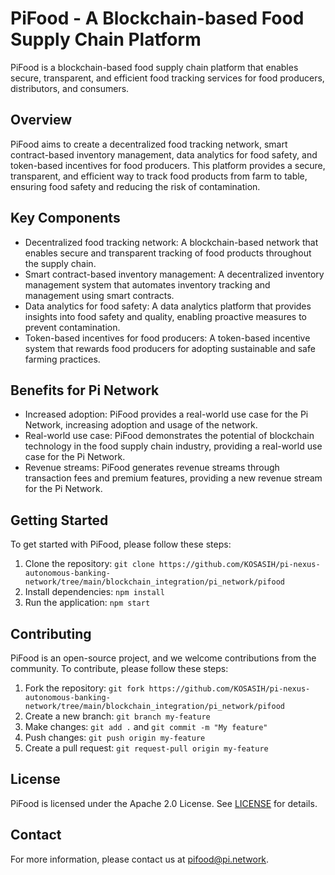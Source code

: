 # PiFood - A Blockchain-based Food Supply Chain Platform

PiFood is a blockchain-based food supply chain platform that enables secure, transparent, and efficient food tracking services for food producers, distributors, and consumers.

## Overview

PiFood aims to create a decentralized food tracking network, smart contract-based inventory management, data analytics for food safety, and token-based incentives for food producers. This platform provides a secure, transparent, and efficient way to track food products from farm to table, ensuring food safety and reducing the risk of contamination.

## Key Components

* Decentralized food tracking network: A blockchain-based network that enables secure and transparent tracking of food products throughout the supply chain.
* Smart contract-based inventory management: A decentralized inventory management system that automates inventory tracking and management using smart contracts.
* Data analytics for food safety: A data analytics platform that provides insights into food safety and quality, enabling proactive measures to prevent contamination.
* Token-based incentives for food producers: A token-based incentive system that rewards food producers for adopting sustainable and safe farming practices.

## Benefits for Pi Network

* Increased adoption: PiFood provides a real-world use case for the Pi Network, increasing adoption and usage of the network.
* Real-world use case: PiFood demonstrates the potential of blockchain technology in the food supply chain industry, providing a real-world use case for the Pi Network.
* Revenue streams: PiFood generates revenue streams through transaction fees and premium features, providing a new revenue stream for the Pi Network.

## Getting Started

To get started with PiFood, please follow these steps:

1. Clone the repository: `git clone https://github.com/KOSASIH/pi-nexus-autonomous-banking-network/tree/main/blockchain_integration/pi_network/pifood`
2. Install dependencies: `npm install`
3. Run the application: `npm start`

## Contributing

PiFood is an open-source project, and we welcome contributions from the community. To contribute, please follow these steps:

1. Fork the repository: `git fork https://github.com/KOSASIH/pi-nexus-autonomous-banking-network/tree/main/blockchain_integration/pi_network/pifood`
2. Create a new branch: `git branch my-feature`
3. Make changes: `git add .` and `git commit -m "My feature"`
4. Push changes: `git push origin my-feature`
5. Create a pull request: `git request-pull origin my-feature`

## License

PiFood is licensed under the Apache 2.0 License. See [LICENSE](LICENSE) for details.

## Contact

For more information, please contact us at [pifood@pi.network](mailto:pifood@pi.network).
